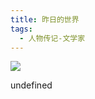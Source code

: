 ```yaml
---
title: 昨日的世界
tags:
  - 人物传记-文学家
---
```


![](https://cdn.weread.qq.com/weread/cover/58/YueWen_23796324/s_YueWen_23796324.jpg)

undefined